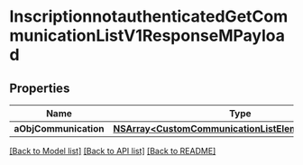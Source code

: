 # InscriptionnotauthenticatedGetCommunicationListV1ResponseMPayload

## Properties
Name | Type | Description | Notes
------------ | ------------- | ------------- | -------------
**aObjCommunication** | [**NSArray&lt;CustomCommunicationListElementResponse&gt;***](CustomCommunicationListElementResponse.md) |  | 

[[Back to Model list]](../README.md#documentation-for-models) [[Back to API list]](../README.md#documentation-for-api-endpoints) [[Back to README]](../README.md)


